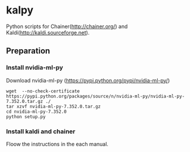 # kalpy

Python scripts for Chainer(<http://chainer.org/>) and Kaldi(<http://kaldi.sourceforge.net>).

## Preparation

### Install nvidia-ml-py
Download nvidia-ml-py (<https://pypi.python.org/pypi/nvidia-ml-py/>)
```
wget  --no-check-certificate https://pypi.python.org/packages/source/n/nvidia-ml-py/nvidia-ml-py-7.352.0.tar.gz ./
tar xzvf nvidia-ml-py-7.352.0.tar.gz
cd nvidia-ml-py-7.352.0
python setup.py
```

### Install kaldi and chainer
Floow the instructions in the each manual.